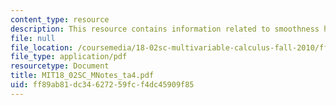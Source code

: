 ```yaml
---
content_type: resource
description: This resource contains information related to smoothness hypothesis.
file: null
file_location: /coursemedia/18-02sc-multivariable-calculus-fall-2010/ff89ab81dc34627259fcf4dc45909f85_MIT18_02SC_MNotes_ta4.pdf
file_type: application/pdf
resourcetype: Document
title: MIT18_02SC_MNotes_ta4.pdf
uid: ff89ab81-dc34-6272-59fc-f4dc45909f85
---
```

